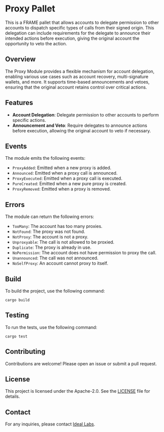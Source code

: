 # Proxy Pallet

This is a FRAME pallet that allows accounts to delegate permission to other accounts to dispatch specific types of calls from their signed origin. This delegation can include requirements for the delegate to announce their intended actions before execution, giving the original account the opportunity to veto the action.

## Overview

The Proxy Module provides a flexible mechanism for account delegation, enabling various use cases such as account recovery, multi-signature wallets, and more. It supports time-based announcements and vetoes, ensuring that the original account retains control over critical actions.

## Features

- **Account Delegation**: Delegate permission to other accounts to perform specific actions.
- **Announcement and Veto**: Require delegates to announce actions before execution, allowing the original account to veto if necessary.

## Events

The module emits the following events:

- `ProxyAdded`: Emitted when a new proxy is added.
- `Announced`: Emitted when a proxy call is announced.
- `ProxyExecuted`: Emitted when a proxy call is executed.
- `PureCreated`: Emitted when a new pure proxy is created.
- `ProxyRemoved`: Emitted when a proxy is removed.

## Errors

The module can return the following errors:

- `TooMany`: The account has too many proxies.
- `NotFound`: The proxy was not found.
- `NotProxy`: The account is not a proxy.
- `Unproxyable`: The call is not allowed to be proxied.
- `Duplicate`: The proxy is already in use.
- `NoPermission`: The account does not have permission to proxy the call.
- `Unannounced`: The call was not announced.
- `NoSelfProxy`: An account cannot proxy to itself.

## Build

To build the project, use the following command:

```shell
cargo build
```

## Testing

To run the tests, use the following command:

```shell
cargo test
```

## Contributing

Contributions are welcome! Please open an issue or submit a pull request.

## License

This project is licensed under the Apache-2.0. See the [LICENSE](../../LICENSE) file for details.

## Contact

For any inquiries, please contact [Ideal Labs](https://idealabs.network).
